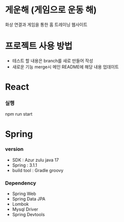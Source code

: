 # 게운해 (게임으로 운동 해)
화상 연결과 게임을 통한 홈 트레이닝 웹사이트

# 프로젝트 사용 방법
- 테스트 할 내용은 branch를 새로 만들어 작성
- 새로운 기능 merge시 메인 README에 해당 내용 업데이트


# React
### 실행
npm run start

# Spring

### version
- SDK : Azur zulu java 17
- Spring : 3.1.1
- build tool : Gradle groovy


### Dependency
- Spring Web
- Spring Data JPA
- Lombok
- Mysql Driver
- Spring Devtools



